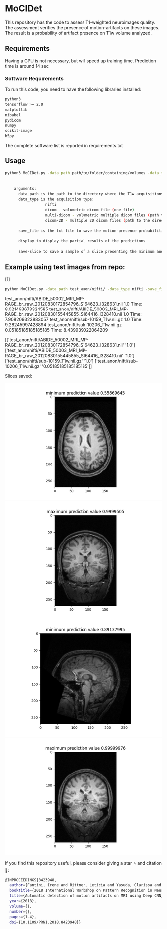 # MoCIDet

This repository has the code to assess T1-weighted neuroimages quality. The assessment verifies the presence of motion-artifacts on these images. The result is a probability of artifact presence on T1w volume analyzed. 

## Requirements
Having a GPU is not necessary, but will speed up training time.
Prediction time is around 14 sec 

### Software Requirements
To run this code, you need to have the following libraries installed:
```bash
python3
tensorflow >= 2.0
matplotlib
nibabel
pydicom
numpy
scikit-image
h5py 
```
The complete software list is reported in requirements.txt

## Usage
```bash
python3 MoCIDet.py -data_path path/to/folder/containing/volumes -data_type 'image_type' -save_file 'name_to_save_predictions'   


    arguments: 
      data_path is the path to the directory where the T1w acquisitions are stored
      data_type is the acquisition type:
                  nifti
                  dicom - volumetric dicom file (one file)
                  multi-dicom - volumetric multiple dicom files (path to the directory root)
                  dicom-2D - multiple 2D dicom files (path to the directory root)

      save_file is the txt file to save the motion-presence probabilities

      display to display the partial results of the predictions 

      save-slice to save a sample of a slice presenting the minimum and the maximum probability
```

## Example using test images from repo:

[1] 

```bash
python MoCIDet.py -data_path test_anon/nifti/ -data_type nifti -save_file test_nifti.txt -display -save_slice
```

test_anon/nifti/ABIDE_50002_MRI_MP-RAGE_br_raw_20120830172854796_S164623_I328631.nii 1.0
Time:  8.021493673324585
test_anon/nifti/ABIDE_50003_MRI_MP-RAGE_br_raw_20120830155445855_S164416_I328410.nii 1.0
Time:  7.908209323883057
test_anon/nifti/sub-10159_T1w.nii.gz 1.0
Time:  9.28245997428894
test_anon/nifti/sub-10206_T1w.nii.gz 0.05185185185185185
Time:  8.439939022064209

[['test_anon/nifti/ABIDE_50002_MRI_MP-RAGE_br_raw_20120830172854796_S164623_I328631.nii' '1.0']
['test_anon/nifti/ABIDE_50003_MRI_MP-RAGE_br_raw_20120830155445855_S164416_I328410.nii' '1.0']
['test_anon/nifti/sub-10159_T1w.nii.gz' '1.0']
['test_anon/nifti/sub-10206_T1w.nii.gz' '0.05185185185185185']]


Slices saved:

![Minimum prediction slice](./output_files/images/min_ABIDE_50002_MRI_MP-RAGE_br_raw_20120830172854796_S164623_I328631.png)
![Maximum prediction slice](./output_files/images/max_ABIDE_50002_MRI_MP-RAGE_br_raw_20120830172854796_S164623_I328631.png)
![Minimum prediction slice](./output_files/images/min_ABIDE_50003_MRI_MP-RAGE_br_raw_20120830155445855_S164416_I328410.png)
![Maximum prediction slice](./output_files/images/max_ABIDE_50003_MRI_MP-RAGE_br_raw_20120830155445855_S164416_I328410.png)

If you find this repository useful, please consider giving a star ⭐ and citation 🦖:
```bash
@INPROCEEDINGS{8423948,
  author={Fantini, Irene and Rittner, Leticia and Yasuda, Clarissa and Lotufo, Roberto},
  booktitle={2018 International Workshop on Pattern Recognition in Neuroimaging (PRNI)}, 
  title={Automatic detection of motion artifacts on MRI using Deep CNN}, 
  year={2018},
  volume={},
  number={},
  pages={1-4},
  doi={10.1109/PRNI.2018.8423948}}
```
